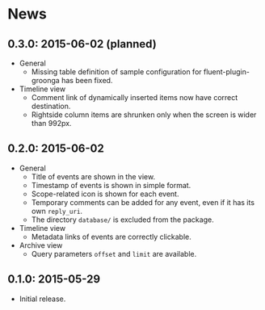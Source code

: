 # News

## 0.3.0: 2015-06-02 (planned)

 * General
   * Missing table definition of sample configuration for fluent-plugin-groonga has been fixed.
 * Timeline view
   * Comment link of dynamically inserted items now have correct destination.
   * Rightside column items are shrunken only when the screen is wider than 992px.

## 0.2.0: 2015-06-02

 * General
   * Title of events are shown in the view.
   * Timestamp of events is shown in simple format.
   * Scope-related icon is shown for each event.
   * Temporary comments can be added for any event, even if it has its own `reply_uri`.
   * The directory `database/` is excluded from the package.
 * Timeline view
   * Metadata links of events are correctly clickable.
 * Archive view
   * Query parameters `offset` and `limit` are available.

## 0.1.0: 2015-05-29

 * Initial release.
